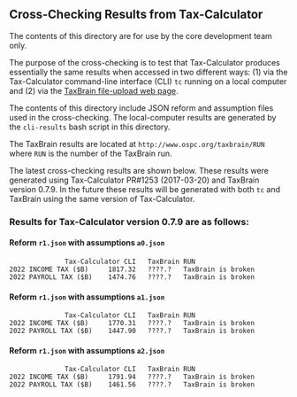 ## Cross-Checking Results from Tax-Calculator

The contents of this directory are for use by the core development
team only.

The purpose of the cross-checking is to test that Tax-Calculator
produces essentially the same results when accessed in two different
ways: (1) via the Tax-Calculator command-line interface (CLI) `tc`
running on a local computer and (2) via the [TaxBrain file-upload web
page](http://www.ospc.org/taxbrain/file/).

The contents of this directory include JSON reform and assumption
files used in the cross-checking.  The local-computer results are
generated by the `cli-results` bash script in this directory.

The TaxBrain results are located at `http://www.ospc.org/taxbrain/RUN`
where `RUN` is the number of the TaxBrain run.

The latest cross-checking results are shown below.  These results were
generated using Tax-Calculator PR#1253 (2017-03-20) and TaxBrain
version 0.7.9.  In the future these results will be generated with
both `tc` and TaxBrain using the same version of Tax-Calculator.

### Results for Tax-Calculator version 0.7.9 are as follows:

#### Reform `r1.json` with assumptions `a0.json`
```
              Tax-Calculator CLI   TaxBrain RUN
2022 INCOME TAX ($B)     1817.32   ????.?   TaxBrain is broken
2022 PAYROLL TAX ($B)    1474.76   ????.?   TaxBrain is broken
```

#### Reform `r1.json` with assumptions `a1.json`
```
              Tax-Calculator CLI   TaxBrain RUN
2022 INCOME TAX ($B)     1770.31   ????.?   TaxBrain is broken
2022 PAYROLL TAX ($B)    1447.90   ????.?   TaxBrain is broken
```

#### Reform `r1.json` with assumptions `a2.json`
```
              Tax-Calculator CLI   TaxBrain RUN
2022 INCOME TAX ($B)     1791.94   ????.?   TaxBrain is broken
2022 PAYROLL TAX ($B)    1461.56   ????.?   TaxBrain is broken
```
